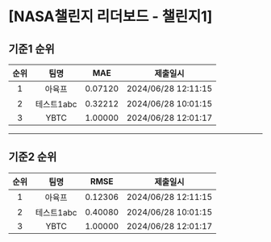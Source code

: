 # [NASA챌린지 리더보드 - 챌린지1]
## 기준1 순위
| 순위 | 팀명 | MAE | 제출일시 |
|:----:|:----:|:-----:|:----:|
| 1 | 아육프 | 0.07120 | 2024/06/28 12:11:15 |
| 2 | 테스트1abc | 0.32212 | 2024/06/28 10:01:15 |
| 3 | YBTC | 1.00000 | 2024/06/28 12:01:17 |
___
## 기준2 순위
| 순위 | 팀명 | RMSE | 제출일시 |
|:----:|:----:|:-----:|:----:|
| 1 | 아육프 | 0.12306 | 2024/06/28 12:11:15 |
| 2 | 테스트1abc | 0.40080 | 2024/06/28 10:01:15 |
| 3 | YBTC | 1.00000 | 2024/06/28 12:01:17 |
